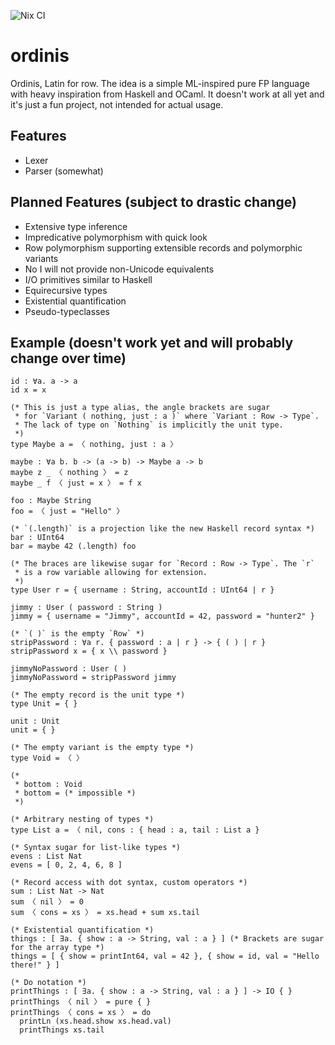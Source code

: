 ![Nix CI](https://github.com/pnotequalnp/ordinis/actions/workflows/nix.yml/badge.svg)

# ordinis
Ordinis, Latin for row. The idea is a simple ML-inspired pure FP language with heavy inspiration
from Haskell and OCaml. It doesn't work at all yet and it's just a fun project, not intended for
actual usage.

## Features
* Lexer
* Parser (somewhat)

## Planned Features (subject to drastic change)
* Extensive type inference
* Impredicative polymorphism with quick look
* Row polymorphism supporting extensible records and polymorphic variants
* No I will not provide non-Unicode equivalents
* I/O primitives similar to Haskell
* Equirecursive types
* Existential quantification
* Pseudo-typeclasses

## Example (doesn't work yet and will probably change over time)
```
id : ∀a. a -> a
id x = x

(* This is just a type alias, the angle brackets are sugar
 * for `Variant ( nothing, just : a )` where `Variant : Row -> Type`.
 * The lack of type on `Nothing` is implicitly the unit type.
 *)
type Maybe a = 〈 nothing, just : a 〉

maybe : ∀a b. b -> (a -> b) -> Maybe a -> b
maybe z _ 〈 nothing 〉 = z
maybe _ f 〈 just = x 〉 = f x

foo : Maybe String
foo = 〈 just = "Hello" 〉

(* `(.length)` is a projection like the new Haskell record syntax *)
bar : UInt64
bar = maybe 42 (.length) foo

(* The braces are likewise sugar for `Record : Row -> Type`. The `r`
 * is a row variable allowing for extension.
 *)
type User r = { username : String, accountId : UInt64 | r }

jimmy : User ( password : String )
jimmy = { username = "Jimmy", accountId = 42, password = "hunter2" }

(* `( )` is the empty `Row` *)
stripPassword : ∀a r. { password : a | r } -> { ( ) | r }
stripPassword x = { x \\ password }

jimmyNoPassword : User ( )
jimmyNoPassword = stripPassword jimmy

(* The empty record is the unit type *)
type Unit = { }

unit : Unit
unit = { }

(* The empty variant is the empty type *)
type Void = 〈 〉

(*
 * bottom : Void
 * bottom = (* impossible *)
 *)
 
(* Arbitrary nesting of types *)
type List a = 〈 nil, cons : { head : a, tail : List a }

(* Syntax sugar for list-like types *)
evens : List Nat
evens = [ 0, 2, 4, 6, 8 ]

(* Record access with dot syntax, custom operators *)
sum : List Nat -> Nat
sum 〈 nil 〉 = 0
sum 〈 cons = xs 〉 = xs.head + sum xs.tail

(* Existential quantification *)
things : [ ∃a. { show : a -> String, val : a } ] (* Brackets are sugar for the array type *)
things = [ { show = printInt64, val = 42 }, { show = id, val = "Hello there!" } ]

(* Do notation *)
printThings : [ ∃a. { show : a -> String, val : a } ] -> IO { }
printThings 〈 nil 〉 = pure { }
printThings 〈 cons = xs 〉 = do
  printLn (xs.head.show xs.head.val)
  printThings xs.tail
```
